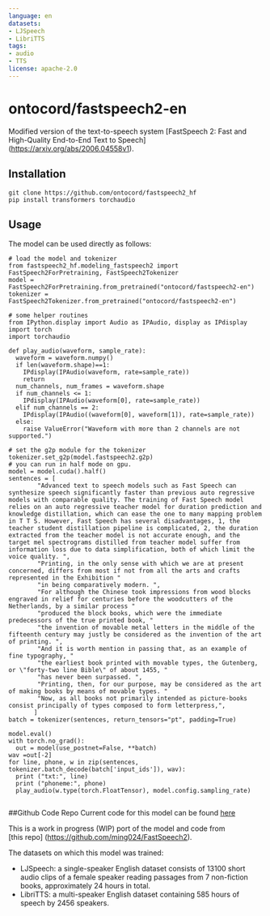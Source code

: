 ```yaml
---
language: en
datasets:
- LJSpeech
- LibriTTS
tags:
- audio
- TTS
license: apache-2.0
---
```

# ontocord/fastspeech2-en
Modified version of the text-to-speech system [FastSpeech 2: Fast and High-Quality End-to-End Text to Speech] (https://arxiv.org/abs/2006.04558v1).
## Installation
```
git clone https://github.com/ontocord/fastspeech2_hf
pip install transformers torchaudio

```
## Usage
The model can be used directly as follows:

```
# load the model and tokenizer
from fastspeech2_hf.modeling_fastspeech2 import FastSpeech2ForPretraining, FastSpeech2Tokenizer
model = FastSpeech2ForPretraining.from_pretrained("ontocord/fastspeech2-en")
tokenizer = FastSpeech2Tokenizer.from_pretrained("ontocord/fastspeech2-en")

# some helper routines
from IPython.display import Audio as IPAudio, display as IPdisplay
import torch
import torchaudio

def play_audio(waveform, sample_rate):
  waveform = waveform.numpy()
  if len(waveform.shape)==1:
    IPdisplay(IPAudio(waveform, rate=sample_rate))
    return 
  num_channels, num_frames = waveform.shape
  if num_channels <= 1:
    IPdisplay(IPAudio(waveform[0], rate=sample_rate))
  elif num_channels == 2:
    IPdisplay(IPAudio((waveform[0], waveform[1]), rate=sample_rate))
  else:
    raise ValueError("Waveform with more than 2 channels are not supported.")

# set the g2p module for the tokenizer
tokenizer.set_g2p(model.fastspeech2.g2p)
# you can run in half mode on gpu.
model = model.cuda().half()
sentences = [
        "Advanced text to speech models such as Fast Speech can synthesize speech significantly faster than previous auto regressive models with comparable quality. The training of Fast Speech model relies on an auto regressive teacher model for duration prediction and knowledge distillation, which can ease the one to many mapping problem in T T S. However, Fast Speech has several disadvantages, 1, the teacher student distillation pipeline is complicated, 2, the duration extracted from the teacher model is not accurate enough, and the target mel spectrograms distilled from teacher model suffer from information loss due to data simplification, both of which limit the voice quality. ",
        "Printing, in the only sense with which we are at present concerned, differs from most if not from all the arts and crafts represented in the Exhibition "
        "in being comparatively modern. ",
        "For although the Chinese took impressions from wood blocks engraved in relief for centuries before the woodcutters of the Netherlands, by a similar process "
        "produced the block books, which were the immediate predecessors of the true printed book, "
        "the invention of movable metal letters in the middle of the fifteenth century may justly be considered as the invention of the art of printing. ",
        "And it is worth mention in passing that, as an example of fine typography, "
        "the earliest book printed with movable types, the Gutenberg, or \"forty-two line Bible\" of about 1455, "
        "has never been surpassed. ",
        "Printing, then, for our purpose, may be considered as the art of making books by means of movable types. "
        "Now, as all books not primarily intended as picture-books consist principally of types composed to form letterpress,",
       ]
batch = tokenizer(sentences, return_tensors="pt", padding=True)

model.eval()
with torch.no_grad():
  out = model(use_postnet=False, **batch)
wav =out[-2]
for line, phone, w in zip(sentences, tokenizer.batch_decode(batch['input_ids']), wav):
  print ("txt:", line)
  print ("phoneme:", phone)
  play_audio(w.type(torch.FloatTensor), model.config.sampling_rate)


```

##Github Code Repo 
Current code for this model can be found [here](https://github.com/ontocord/fastspeech2_hf)

This is a work in progress (WIP) port of the model and code from  
[this repo] (https://github.com/ming024/FastSpeech2).

The datasets on which this model was trained:
- LJSpeech: a single-speaker English dataset consists of 13100 short audio clips of a female speaker reading passages from 7 non-fiction books, approximately 24 hours in total.
- LibriTTS: a multi-speaker English dataset containing 585 hours of speech by 2456 speakers.

